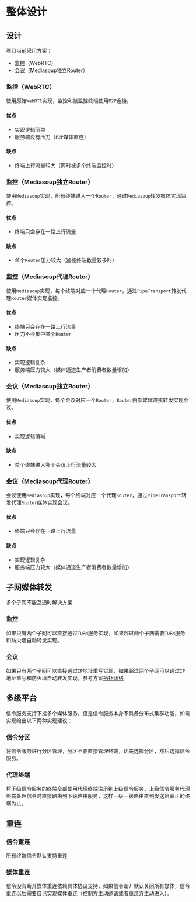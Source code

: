 # 整体设计

## 设计

项目当前采用方案：

* 监控（WebRTC）
* 会议（Mediasoup独立Router）

### 监控（WebRTC）

使用原始`WebRTC`实现，监控和被监控终端使用`P2P`连接。

#### 优点

* 实现逻辑简单
* 服务端没有压力（`P2P`媒体直连）

#### 缺点

* 终端上行流量较大（同时被多个终端监控时）

### 监控（Mediasoup独立Router）

使用`Mediasoup`实现，所有终端进入一个`Router`，通过`Mediasoup`转发媒体实现监控。

#### 优点

* 终端只会存在一路上行流量

#### 缺点

* 单个`Router`压力较大（监控终端数量较多时）

### 监控（Mediasoup代理Router）

使用`Mediasoup`实现，每个终端对应一个代理`Router`，通过`PipeTransport`转发代理`Router`媒体实现监控。

#### 优点

* 终端只会存在一路上行流量
* 压力不会集中某个`Router`

#### 缺点

* 实现逻辑复杂
* 服务端压力较大（媒体通道生产者消费者数量增加）

### 会议（Mediasoup独立Router）

使用`Mediasoup`实现，每个会议对应一个`Router`，`Router`内部媒体直接转发实现会议。

#### 优点

* 实现逻辑清晰

#### 缺点

* 单个终端进入多个会议上行流量较大

### 会议（Mediasoup代理Router）

会议使用`Mediasoup`实现，每个终端对应一个代理`Router`，通过`PipeTransport`转发代理`Router`媒体实现会议。

#### 优点

* 终端只会存在一路上行流量

#### 缺点

* 实现逻辑复杂
* 服务端压力较大（媒体通道生产者消费者数量增加）

## 子网媒体转发

多个子网不能互通时解决方案

### 监控

如果只有两个子网可以直接通过`TURN`服务实现，如果超过两个子网需要`TURN`服务和防火墙自动转发实现。

### 会议

如果只有两个子网可以直接通过`IP`地址重写实现，如果超过两个子网可以通过`IP`地址重写和防火墙自动转发实现，参考方案[拓扑网络](./NetworkTopology.md)

## 多级平台

信令服务支持下挂多个媒体服务，但是信令服务本身不具备分布式集群功能，如需实现给出以下两种实现建议：

### 信令分区

将信令服务进行分区管理，分区不要直接管理终端，优先选择分区，然后选择信令服务。

### 代理终端

将下级信令服务的终端全部使用代理终端注册到上级信令服务，上级信令服务代理终端处理信令时直接路由到下级路由服务，这样一级一级路由直到发送给真正的终端为止。

## 重连

### 信令重连

所有终端信令默认支持重连

### 媒体重连

信令没有断开媒体重连依赖具体协议支持，如果信令断开默认关闭所有媒体，信令重连以后需要自己实现媒体重连（控制方主动邀请或者重连方主动进入）。
